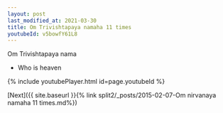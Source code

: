 ```yaml
---
layout: post
last_modified_at: 2021-03-30
title: Om Trivishtapaya namaha 11 times
youtubeId: v5bowfY61L8
---
```

 
 
Om Trivishtapaya nama 
 
 -  Who is heaven 
 
  
 
  
 
 
 
 
 
 


{% include youtubePlayer.html id=page.youtubeId %}
 
[Next]({{ site.baseurl }}{% link  split2/_posts/2015-02-07-Om nirvanaya namaha 11 times.md%})
 

